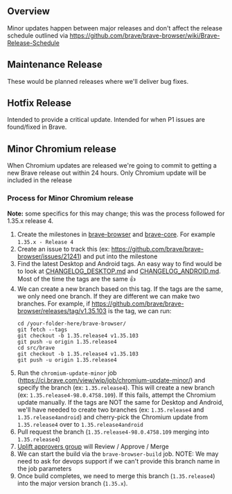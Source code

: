 ## Overview

Minor updates happen between major releases and don't affect the release schedule outlined via https://github.com/brave/brave-browser/wiki/Brave-Release-Schedule

## Maintenance Release
These would be planned releases where we'll deliver bug fixes.

## Hotfix Release

Intended to provide a critical update. Intended for when P1 issues are found/fixed in Brave.

## Minor Chromium release
When Chromium updates are released we're going to commit to getting a new Brave release out within 24 hours. Only Chromium update will be included in the release



### Process for Minor Chromium release

**Note:** some specifics for this may change; this was the process followed for 1.35.x release 4.

1. Create the milestones in [brave-browser](https://github.com/brave/brave-browser/milestones) and [brave-core](https://github.com/brave/brave-core/milestones). For example `1.35.x - Release 4`
1. Create an issue to track this (ex: https://github.com/brave/brave-browser/issues/21241) and put into the milestone
1. Find the latest Desktop and Android tags. An easy way to find would be to look at [CHANGELOG_DESKTOP.md](https://github.com/brave/brave-browser/blob/master/CHANGELOG_DESKTOP.md) and [CHANGELOG_ANDROID.md](https://github.com/brave/brave-browser/blob/master/CHANGELOG_ANDROID.md). Most of the time the tags are the same 👍 
1. We can create a new branch based on this tag. If the tags are the same, we only need one branch. If they are different we can make two branches. For example, if https://github.com/brave/brave-browser/releases/tag/v1.35.103 is the tag, we can run:
    ```
    cd /your-folder-here/brave-browser/
    git fetch --tags
    git checkout -b 1.35.release4 v1.35.103
    git push -u origin 1.35.release4
    cd src/brave
    git checkout -b 1.35.release4 v1.35.103
    git push -u origin 1.35.release4
    ```
1. Run the `chromium-update-minor` job (https://ci.brave.com/view/wip/job/chromium-update-minor/) and specify the branch (ex: `1.35.release4`). This will create a new branch (ex: `1.35.release4-98.0.4758.109`). If this fails, attempt the Chromium update manually. If the tags are NOT the same for Desktop and Android, we'll have needed to create two branches (ex: `1.35.release4` and `1.35.release4android`) and cherry-pick the Chromium update from `1.35.release4` over to `1.35.release4android`
1. Pull request the branch (`1.35.release4-98.0.4758.109` merging into `1.35.release4`)
1. [Uplift approvers group](https://github.com/orgs/brave/teams/uplift-approvers) will Review / Approve / Merge
1. We can start the build via the `brave-browser-build` job. NOTE: We may need to ask for devops support if we can't provide this branch name in the job parameters
1. Once build completes, we need to merge this branch (`1.35.release4`) into the major version branch (`1.35.x`).